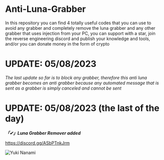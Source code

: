 # Anti-Luna-Grabber
In this repository you can find 4 totally useful codes that you can use to avoid any grabber and completely remove the luna grabber and any other grabber that uses injection from your PC, you can support with a star, join the reverse engineering discord and publish your knowledge and tools, and/or you can donate money in the form of crypto

# UPDATE: 05/08/2023
*The last update so far is to block any grabber, therefore this anti luna grabber becomes an anti grabber because any automated message that is sent as a grabber is simply canceled and cannot be sent*

# UPDATE: 05/08/2023 (the last of the day)
***「✔」Luna Grabber Remover added***

https://discord.gg/ASbPTnkJrm

![Yuki Nanami](https://github.com/ReallReaper/Anti-Luna-Grabber/assets/95001569/4e96f99c-d26a-4a41-8ca3-f7e0750295e2)
